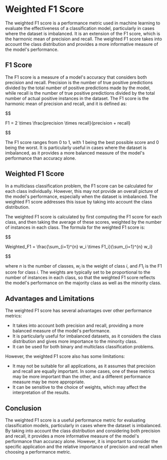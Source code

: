 # Weighted F1 Score

The weighted F1 score is a performance metric used in machine learning to evaluate the effectiveness of a classification model, particularly in cases where the dataset is imbalanced. It is an extension of the F1 score, which is the harmonic mean of precision and recall. The weighted F1 score takes into account the class distribution and provides a more informative measure of the model's performance.

## F1 Score

The F1 score is a measure of a model's accuracy that considers both precision and recall. Precision is the number of true positive predictions divided by the total number of positive predictions made by the model, while recall is the number of true positive predictions divided by the total number of actual positive instances in the dataset. The F1 score is the harmonic mean of precision and recall, and it is defined as:


$$

F1 = 2 \times \frac{precision \times recall}{precision + recall}

$$


The F1 score ranges from 0 to 1, with 1 being the best possible score and 0 being the worst. It is particularly useful in cases where the dataset is imbalanced, as it provides a more balanced measure of the model's performance than accuracy alone.

## Weighted F1 Score

In a multiclass classification problem, the F1 score can be calculated for each class individually. However, this may not provide an overall picture of the model's performance, especially when the dataset is imbalanced. The weighted F1 score addresses this issue by taking into account the class distribution.

The weighted F1 score is calculated by first computing the F1 score for each class, and then taking the average of these scores, weighted by the number of instances in each class. The formula for the weighted F1 score is:


$$

Weighted\_F1 = \frac{\sum_{i=1}^{n} w_i \times F1_i}{\sum_{i=1}^{n} w_i}

$$


where $n$ is the number of classes, $w_i$ is the weight of class $i$, and $F1_i$ is the F1 score for class $i$. The weights are typically set to be proportional to the number of instances in each class, so that the weighted F1 score reflects the model's performance on the majority class as well as the minority class.

## Advantages and Limitations

The weighted F1 score has several advantages over other performance metrics:

- It takes into account both precision and recall, providing a more balanced measure of the model's performance.
- It is particularly useful for imbalanced datasets, as it considers the class distribution and gives more importance to the minority class.
- It can be used for both binary and multiclass classification problems.

However, the weighted F1 score also has some limitations:

- It may not be suitable for all applications, as it assumes that precision and recall are equally important. In some cases, one of these metrics may be more important than the other, and a different performance measure may be more appropriate.
- It can be sensitive to the choice of weights, which may affect the interpretation of the results.

## Conclusion

The weighted F1 score is a useful performance metric for evaluating classification models, particularly in cases where the dataset is imbalanced. By taking into account the class distribution and considering both precision and recall, it provides a more informative measure of the model's performance than accuracy alone. However, it is important to consider the specific application and the relative importance of precision and recall when choosing a performance metric.
